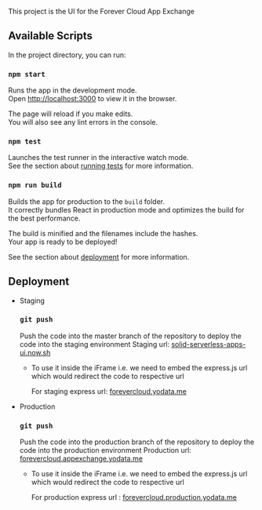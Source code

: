 This project is the UI for the Forever Cloud App Exchange

## Available Scripts

In the project directory, you can run:

### `npm start`

Runs the app in the development mode.<br />
Open [http://localhost:3000](http://localhost:3000) to view it in the browser.

The page will reload if you make edits.<br />
You will also see any lint errors in the console.

### `npm test`

Launches the test runner in the interactive watch mode.<br />
See the section about [running tests](https://facebook.github.io/create-react-app/docs/running-tests) for more information.

### `npm run build`

Builds the app for production to the `build` folder.<br />
It correctly bundles React in production mode and optimizes the build for the best performance.

The build is minified and the filenames include the hashes.<br />
Your app is ready to be deployed!

See the section about [deployment](https://facebook.github.io/create-react-app/docs/deployment) for more information.

## Deployment
 - Staging
	 ### `git push`
	 Push the code into the master branch of the repository to deploy the code into the staging environment
	 Staging url: [solid-serverless-apps-ui.now.sh](https://solid-serverless-apps-ui.now.sh/)
	 * To use it inside the iFrame i.e. we need to embed the express.js url which would redirect the code to respective url
	 
		 For staging express url:  [forevercloud.yodata.me](http://forevercloud.yodata.me/)
	 
 - Production
	### `git push`
	 Push the code into the production branch of the repository to deploy the code into the production environment
	 Production url: [forevercloud.appexchange.yodata.me](http://forevercloud.appexchange.yodata.me/)
	 * To use it inside the iFrame i.e. we need to embed the express.js url which would redirect the code to respective url
	 
		 For production express url : [forevercloud.production.yodata.me](http://forevercloud.production.yodata.me/)
